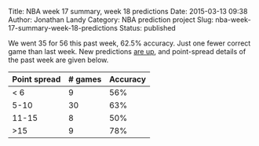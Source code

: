 Title: NBA week 17 summary, week 18 predictions
Date: 2015-03-13 09:38
Author: Jonathan Landy
Category: NBA prediction project
Slug: nba-week-17-summary-week-18-predictions
Status: published

We went 35 for 56 this past week, 62.5% accuracy. Just one fewer correct game than last week. New predictions [are up](http://efavdb.com/weekly-nba-predictions/), and point-spread details of the past week are given below.

| Point spread | # games | Accuracy |
| -- | -- | -- |
| < 6 | 9 | 56% |
| 5-10 | 30 | 63% |
| 11-15 | 8 | 50% |
| >15 | 9 | 78% |